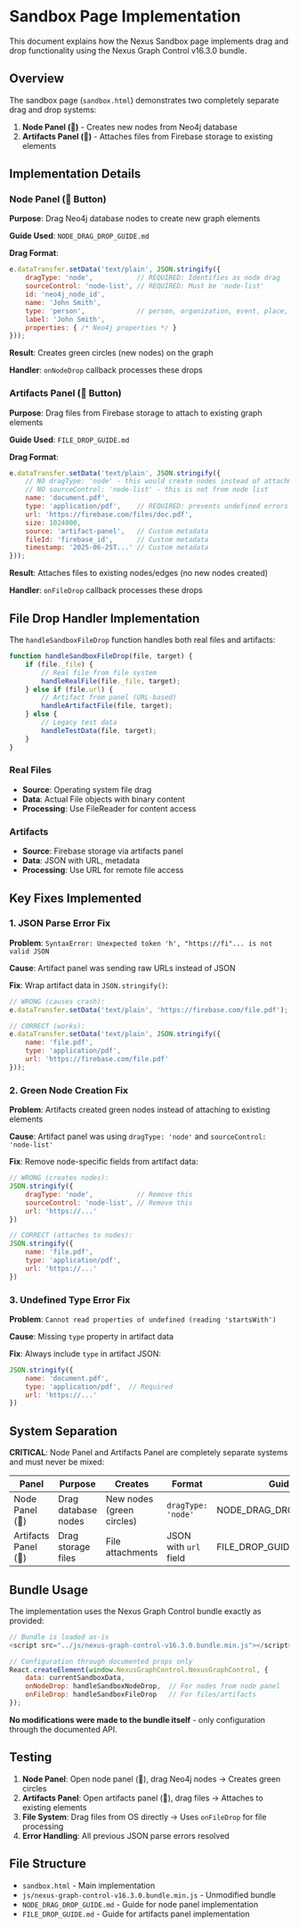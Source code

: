 # Sandbox Page Implementation

This document explains how the Nexus Sandbox page implements drag and drop functionality using the Nexus Graph Control v16.3.0 bundle.

## Overview

The sandbox page (`sandbox.html`) demonstrates two completely separate drag and drop systems:

1. **Node Panel (👤)** - Creates new nodes from Neo4j database
2. **Artifacts Panel (📎)** - Attaches files from Firebase storage to existing elements

## Implementation Details

### Node Panel (👤 Button)

**Purpose**: Drag Neo4j database nodes to create new graph elements

**Guide Used**: `NODE_DRAG_DROP_GUIDE.md`

**Drag Format**:
```javascript
e.dataTransfer.setData('text/plain', JSON.stringify({
    dragType: 'node',           // REQUIRED: Identifies as node drag
    sourceControl: 'node-list', // REQUIRED: Must be 'node-list'
    id: 'neo4j_node_id',
    name: 'John Smith',
    type: 'person',             // person, organization, event, place, thing
    label: 'John Smith',
    properties: { /* Neo4j properties */ }
}));
```

**Result**: Creates green circles (new nodes) on the graph

**Handler**: `onNodeDrop` callback processes these drops

### Artifacts Panel (📎 Button)

**Purpose**: Drag files from Firebase storage to attach to existing graph elements

**Guide Used**: `FILE_DROP_GUIDE.md`

**Drag Format**:
```javascript
e.dataTransfer.setData('text/plain', JSON.stringify({
    // NO dragType: 'node' - this would create nodes instead of attachments
    // NO sourceControl: 'node-list' - this is not from node list
    name: 'document.pdf',
    type: 'application/pdf',    // REQUIRED: prevents undefined errors
    url: 'https://firebase.com/files/doc.pdf',
    size: 1024000,
    source: 'artifact-panel',   // Custom metadata
    fileId: 'firebase_id',      // Custom metadata
    timestamp: '2025-06-25T...' // Custom metadata
}));
```

**Result**: Attaches files to existing nodes/edges (no new nodes created)

**Handler**: `onFileDrop` callback processes these drops

## File Drop Handler Implementation

The `handleSandboxFileDrop` function handles both real files and artifacts:

```javascript
function handleSandboxFileDrop(file, target) {
    if (file._file) {
        // Real file from file system
        handleRealFile(file._file, target);
    } else if (file.url) {
        // Artifact from panel (URL-based)
        handleArtifactFile(file, target);
    } else {
        // Legacy test data
        handleTestData(file, target);
    }
}
```

### Real Files
- **Source**: Operating system file drag
- **Data**: Actual File objects with binary content
- **Processing**: Use FileReader for content access

### Artifacts
- **Source**: Firebase storage via artifacts panel
- **Data**: JSON with URL, metadata
- **Processing**: Use URL for remote file access

## Key Fixes Implemented

### 1. JSON Parse Error Fix
**Problem**: `SyntaxError: Unexpected token 'h', "https://fi"... is not valid JSON`

**Cause**: Artifact panel was sending raw URLs instead of JSON

**Fix**: Wrap artifact data in `JSON.stringify()`:
```javascript
// WRONG (causes crash):
e.dataTransfer.setData('text/plain', 'https://firebase.com/file.pdf');

// CORRECT (works):
e.dataTransfer.setData('text/plain', JSON.stringify({
    name: 'file.pdf',
    type: 'application/pdf',
    url: 'https://firebase.com/file.pdf'
}));
```

### 2. Green Node Creation Fix
**Problem**: Artifacts created green nodes instead of attaching to existing elements

**Cause**: Artifact panel was using `dragType: 'node'` and `sourceControl: 'node-list'`

**Fix**: Remove node-specific fields from artifact data:
```javascript
// WRONG (creates nodes):
JSON.stringify({
    dragType: 'node',           // Remove this
    sourceControl: 'node-list', // Remove this
    url: 'https://...'
})

// CORRECT (attaches to nodes):
JSON.stringify({
    name: 'file.pdf',
    type: 'application/pdf', 
    url: 'https://...'
})
```

### 3. Undefined Type Error Fix
**Problem**: `Cannot read properties of undefined (reading 'startsWith')`

**Cause**: Missing `type` property in artifact data

**Fix**: Always include `type` in artifact JSON:
```javascript
JSON.stringify({
    name: 'document.pdf',
    type: 'application/pdf',  // Required
    url: 'https://...'
})
```

## System Separation

**CRITICAL**: Node Panel and Artifacts Panel are completely separate systems and must never be mixed:

| Panel | Purpose | Creates | Format | Guide |
|-------|---------|---------|--------|-------|
| Node Panel (👤) | Drag database nodes | New nodes (green circles) | `dragType: 'node'` | NODE_DRAG_DROP_GUIDE.md |
| Artifacts Panel (📎) | Drag storage files | File attachments | JSON with `url` field | FILE_DROP_GUIDE.md |

## Bundle Usage

The implementation uses the Nexus Graph Control bundle exactly as provided:

```javascript
// Bundle is loaded as-is
<script src="../js/nexus-graph-control-v16.3.0.bundle.min.js"></script>

// Configuration through documented props only
React.createElement(window.NexusGraphControl.NexusGraphControl, {
    data: currentSandboxData,
    onNodeDrop: handleSandboxNodeDrop,  // For nodes from node panel
    onFileDrop: handleSandboxFileDrop   // For files/artifacts
});
```

**No modifications were made to the bundle itself** - only configuration through the documented API.

## Testing

1. **Node Panel**: Open node panel (👤), drag Neo4j nodes → Creates green circles
2. **Artifacts Panel**: Open artifacts panel (📎), drag files → Attaches to existing elements  
3. **File System**: Drag files from OS directly → Uses `onFileDrop` for file processing
4. **Error Handling**: All previous JSON parse errors resolved

## File Structure

- `sandbox.html` - Main implementation
- `js/nexus-graph-control-v16.3.0.bundle.min.js` - Unmodified bundle
- `NODE_DRAG_DROP_GUIDE.md` - Guide for node panel implementation
- `FILE_DROP_GUIDE.md` - Guide for artifacts panel implementation